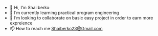 - 👋 Hi, I’m Shai berko
- 🌱 I’m currently learning practical program engineering
- 💞️ I’m looking to collaborate on basic easy project in order to earn more expreience
- 📫 How to reach me Shaiberko23@Gmail.com

